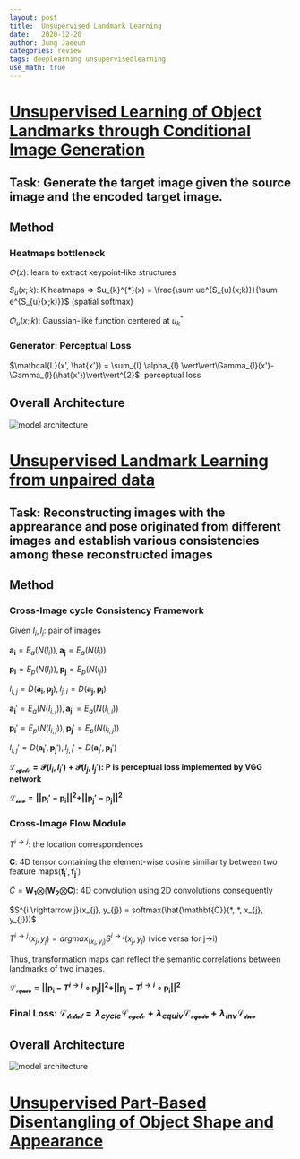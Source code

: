 ```yaml
---
layout: post
title:  Unsupervised Landmark Learning
date:   2020-12-20
author: Jung Jaeeun
categories: review
tags: deeplearning unsupervisedlearning 
use_math: true
---
```


# [Unsupervised Learning of Object Landmarks through Conditional Image Generation](https://papers.nips.cc/paper/7657-unsupervised-learning-of-object-landmarks-through-conditional-image-generation.pdf)

## Task: Generate the target image given the source image and the encoded target image. 

## Method
### Heatmaps bottleneck
$\Phi(x)$: learn to extract keypoint-like structures

$S_{u}(x;k)$: K heatmaps
=> $u_{k}^{*}(x) = \frac{\sum ue^{S_{u}(x;k)}}{\sum e^{S_{u}(x;k)}}$ (spatial softmax)

$\Phi_{u}(x;k)$: Gaussian-like function centered at $u_{k}^{*}$

### Generator: Perceptual Loss
$\mathcal{L}(x', \hat{x'}) = \sum_{l} \alpha_{l} \vert\vert\Gamma_{l}(x')-\Gamma_{l}(\hat{x'})\vert\vert^{2}$: perceptual loss

## Overall Architecture
![model architecture](../../../../img/Unsupervised-Landmark/cond.png)


# [Unsupervised Landmark Learning from unpaired data](https://arxiv.org/pdf/2007.01053.pdf)

## Task: Reconstructing images with the apprearance and pose originated from different images and establish various consistencies among these reconstructed images

## Method
### Cross-Image cycle Consistency Framework
Given $I_{i}, I_{j}$: pair of images 

$\mathbf {a_{i}} = E_{a}(N(I_{i})), \mathbf {a_{j}} = E_{a}(N(I_{j}))$

$\mathbf {p_{i}} = E_{p}(N(I_{i})), \mathbf {p_{j}} = E_{p}(N(I_{j}))$

$I_{i, j} = D(\mathbf {a_{i}}, \mathbf {p_{j}}), I_{j, i} = D(\mathbf {a_{j}}, \mathbf {p_{i}})$

$\mathbf {a_{i}}' = E_{a}(N(I_{i, j})), \mathbf {a_{j}}' = E_{a}(N(I_{j, i}))$

$\mathbf {p_{i}}' = E_{p}(N(I_{i,j})), \mathbf {p_{j}}' = E_{p}(N(I_{i,j}))$

$I_{i, j}' = D(\mathbf {a_{i}}', \mathbf {p_{j}}'), I_{j, i}' = D(\mathbf {a_{j}}', \mathbf {p_{i}}')$

**$\mathcal{L_{cycle}} = \mathcal{P}(I_{i}, I_{i}')+\mathcal{P}(I_{j}, I_{j}')$: P is perceptual loss implemented by VGG network**

**$\mathcal{L_{inv}} = \vert\vert\mathbf {p_{i}}' - \mathbf{p_{i}}\vert\vert ^ {2} + \vert\vert\mathbf {p_{j}}' - \mathbf{p_{j}}\vert\vert ^ {2}$**

### Cross-Image Flow Module

$T^{i \rightarrow j}$: the location correspondences

$\mathbf{C}$: 4D tensor containing the element-wise cosine similiarity between two feature maps($\mathbf {f_{i}}', \mathbf {f_{j}}'$) 


$\hat{C} = \mathbf {W_{1}} \bigotimes (\mathbf {W_{2}} \bigotimes \mathbf {C})$: 4D convolution using 2D convolutions consequently

$S^{i \rightarrow j}(x_{j}, y_{j}) = softmax(\hat{\mathbf{C}}(*, *, x_{j}, y_{j}))$

$T^{i \rightarrow j}(x_{j}, y_{j}) = argmax_{(x_{i}, y_{i})}S^{i \rightarrow j}(x_{j}, y_{j})$ (vice versa for j->i)

Thus, transformation maps can reflect the semantic correlations between landmarks of two images.

**$\mathcal{L_{equiv}} = \vert\vert\mathbf {p_{i}} - T^{i \rightarrow j}\circ\mathbf{p_{j}}\vert\vert ^ {2}+\vert\vert\mathbf {p_{j}} - T^{j \rightarrow i}\circ\mathbf{p_{i}}\vert\vert ^ {2}$**

### Final Loss: $\mathcal{L_{total}}=\lambda_{cycle}\mathcal{L_{cycle}}+\lambda_{equiv}\mathcal{L_{equiv}}+\lambda_{inv}\mathcal{L_{inv}}$

## Overall Architecture

![model architecture](../../../../img/Unsupervised-Landmark/unpaired.png)

# [Unsupervised Part-Based Disentangling of Object Shape and Appearance](https://arxiv.org/pdf/1903.06946.pdf)